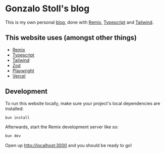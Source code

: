 # Gonzalo Stoll's blog

This is my own personal [blog](https://gonzalostoll.com), done with [Remix](https://remix.run),
[Typescript](https://www.typescriptlang.org/) and [Tailwind](https://tailwindcss.com/).

## This website uses (amongst other things)

- [Remix](https://remix.run)
- [Typescript](https://www.typescriptlang.org/)
- [Tailwind](https://tailwindcss.com/)
- [Zod](https://github.com/colinhacks/zod)
- [Playwright](https://playwright.dev/)
- [Vercel](https://vercel.com/)

## Development

To run this website locally, make sure your project's local dependencies are installed:

```sh
bun install
```

Afterwards, start the Remix development server like so:

```sh
bun dev
```

Open up [http://localhost:3000](http://localhost:3000) and you should be ready to go!
